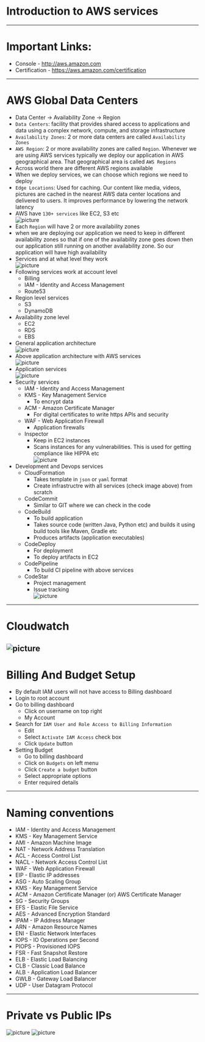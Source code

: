 # Introduction to AWS services
------
# Important Links:
* Console - http://aws.amazon.com
* Certification - https://aws.amazon.com/certification
------
# AWS Global Data Centers
* Data Center -> Availability Zone -> Region
* `Data Centers`: facility that provides shared access to applications and data using a complex network, compute, and storage infrastructure
* `Availability Zones`: 2 or more data centers are called `Availability Zones`
* `AWS Region`: 2 or more availability zones are called `Region`. Whenever we are using AWS services typically we deploy our application in AWS geographical area. That geographical area is called `AWS Regions`
* Across world there are different AWS regions available
* When we deploy services, we can choose which regions we need to deploy
* `Edge Locations`: Used for caching. Our content like media, videos, pictures are cached in the nearest AWS data center locations and delivered to users. It improves performance by lowering the network latency
* AWS have `130+ services` like EC2, S3 etc\
![picture](images/region-availability-zones.jpg)
* Each `Region` will have 2 or more availability zones
* when we are deploying our application we need to keep in different availability zones so that if one of the availability zone goes down then our application still running on another availability zone. So our application will have high availability
* Services and at what level they work\
![picture](images/account-users-services-scope.jpg)
* Following services work at account level
	* Billing
	* IAM - Identity and Access Management
	* Route53
* Region level services
	* S3
	* DynamoDB
* Availability zone level
	* EC2
	* RDS
	* EBS
* General application architecture\
![picture](images/application-architecture.jpg)
* Above application architecture with AWS services\
![picture](images/aws-application-architecture.jpg)
* Application services\
![picture](images/aws-application-services.jpg)
* Security services
	* IAM - Identity and Access Management
	* KMS - Key Management Service
		* To encrypt data
	* ACM - Amazon Certificate Manager
		* For digital certificates to write https APIs and security
	* WAF - Web Application Firewall
		* Application firewalls
	* Inspector
		* Keep in EC2 instances
		* Scans instances for any vulnerabilities. This is used for getting compliance like HIPPA etc\
![picture](images/security-services.jpg)
* Development and Devops services
	* CloudFormation
		* Takes template in `json` or `yaml` format
		* Create infrastructre with all services (check image above) from scratch
	* CodeCommit
		* Similar to GIT where we can check in the code
	* CodeBuild
		* To build application
		* Takes source code (written Java, Python etc) and builds it using build tools like Maven, Gradle etc
		* Produces artifacts (application executables)
	* CodeDeploy
		* For deployment
		* To deploy artifacts in EC2
	* CodePipeline
		* To build CI pipeline with above services
	* CodeStar
		* Project management
		* Issue tracking\
![picture](images/devops-services.jpg)
------
# Cloudwatch
![picture](images/cloud-watch/stream-logs-cloud-watch-create-alarm-flow.jpg)
------
# Billing And Budget Setup
* By default IAM users will not have access to Billing dashboard
* Login to root account
* Go to billing dashboard
	* Click on username on top right
	* My Account
* Search for `IAM User and Role Access to Billing Information`
	* Edit
	* Select `Activate IAM Access` check box
	* Click `Update` button
* Setting Budget
	* Go to billing dashboard
	* Click on `Budgets` on left menu
	* Click `Create a budget` button
	* Select appropriate options
	* Enter required details
------
# Naming conventions
* IAM - Identity and Access Management
* KMS - Key Management Service 
* AMI - Amazon Machine Image
* NAT - Network Address Translation
* ACL - Access Control List
* NACL - Network Access Control List
* WAF - Web Application Firewall
* EIP - Elastic IP addresses
* ASG - Auto Scaling Group
* KMS - Key Management Service
* ACM - Amazon Certificate Manager (or) AWS Certificate Manager
* SG - Security Groups
* EFS - Elastic File Service
* AES - Advanced Encryption Standard
* IPAM - IP Address Manager
* ARN - Amazon Resource Names
* ENI - Elastic Network Interfaces
* IOPS - IO Operations per Second
* PIOPS - Provisioned IOPS
* FSR - Fast Snapshot Restore
* ELB - Elastic Load Balancing
* CLB - Classic Load Balance
* ALB - Application Load Balancer
* GWLB - Gateway Load Balancer
* UDP - User Datagram Protocol
------
# Private vs Public IPs
![picture](images/private-public-ips-1.jpg)
![picture](images/private-public-ips-2.jpg)